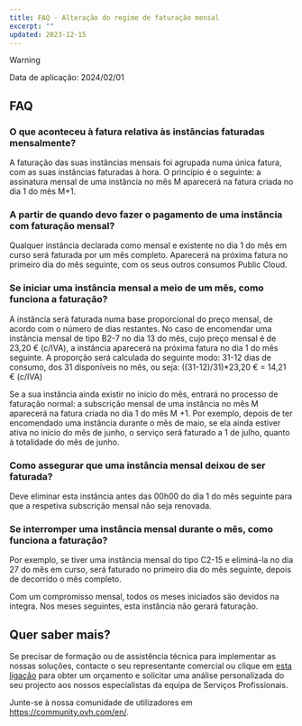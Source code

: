 ```yaml
---
title: FAQ - Alteração do regime de faturação mensal
excerpt: ""
updated: 2023-12-15
---
```


> [!warning]
>
> Data de aplicação: 2024/02/01

## FAQ

### O que aconteceu à fatura relativa às instâncias faturadas mensalmente?

A faturação das suas instâncias mensais foi agrupada numa única fatura, com as suas instâncias faturadas à hora. O princípio é o seguinte: a assinatura mensal de uma instância no mês M aparecerá na fatura criada no dia 1 do mês M+1.

### A partir de quando devo fazer o pagamento de uma instância com faturação mensal?

Qualquer instância declarada como mensal e existente no dia 1 do mês em curso será faturada por um mês completo. Aparecerá na próxima fatura no primeiro dia do mês seguinte, com os seus outros consumos Public Cloud.

### Se iniciar uma instância mensal a meio de um mês, como funciona a faturação?

A instância será faturada numa base proporcional do preço mensal, de acordo com o número de dias restantes. No caso de encomendar uma instância mensal de tipo B2-7 no dia 13 do mês, cujo preço mensal é de 23,20 € (c/IVA), a instância aparecerá na próxima fatura no dia 1 do mês seguinte. A proporção será calculada do seguinte modo: 31-12 dias de consumo, dos 31 disponíveis no mês, ou seja: ((31-12)/31)*23,20 € = 14,21 € (c/IVA)

Se a sua instância ainda existir no início do mês, entrará no processo de faturação normal: a subscrição mensal de uma instância no mês M aparecerá na fatura criada no dia 1 do mês M +1. Por exemplo, depois de ter encomendado uma instância durante o mês de maio, se ela ainda estiver ativa no início do mês de junho, o serviço será faturado a 1 de julho, quanto à totalidade do mês de junho.

### Como assegurar que uma instância mensal deixou de ser faturada?

Deve eliminar esta instância antes das 00h00 do dia 1 do mês seguinte para que a respetiva subscrição mensal não seja renovada. 

### Se interromper uma instância mensal durante o mês, como funciona a faturação?

Por exemplo, se tiver uma instância mensal do tipo C2-15 e eliminá-la no dia 27 do mês em curso, será faturado no primeiro dia do mês seguinte, depois de decorrido o mês completo.

Com um compromisso mensal, todos os meses iniciados são devidos na íntegra. Nos meses seguintes, esta instância não gerará faturação.

## Quer saber mais? <a name="go-further"></a>

Se precisar de formação ou de assistência técnica para implementar as nossas soluções, contacte o seu representante comercial ou clique em [esta ligação](https://www.ovhcloud.com/pt/professional-services/) para obter um orçamento e solicitar uma análise personalizada do seu projecto aos nossos especialistas da equipa de Serviços Profissionais.

Junte-se à nossa comunidade de utilizadores em <https://community.ovh.com/en/>.
